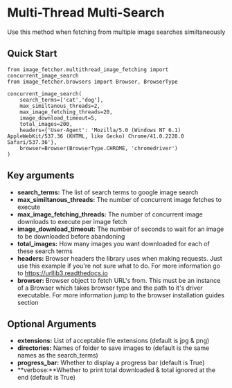 # Multi-Thread Multi-Search
Use this method when fetching from multiple image searches similtaneously

## Quick Start
```
from image_fetcher.multithread_image_fetching import concurrent_image_search
from image_fetcher.browsers import Browser, BrowserType

concurrent_image_search(
    search_terms=['cat','dog'], 
    max_similtanous_threads=2,
    max_image_fetching_threads=20,
    image_download_timeout=5,
    total_images=200, 
    headers={'User-Agent': 'Mozilla/5.0 (Windows NT 6.1) AppleWebKit/537.36 (KHTML, like Gecko) Chrome/41.0.2228.0 Safari/537.36'},
    browser=Browser(BrowserType.CHROME, 'chromedriver')
)
```

## Key arguments
* **search_terms:** The list of search terms to google image search
* **max_similtanous_threads:** The number of concurrent image fetches to execute
* **max_image_fetching_threads:** The number of concurrent image downloads to execute per image fetch
* **image_download_timeout:** The number of seconds to wait for an image to be downloaded before abandoning
* **total_images:** How many images you want downloaded for each of these search terms
* **headers:** Browser headers the library uses when making requests. Just use this example if you're not sure what to do. For more information go to https://urllib3.readthedocs.io
* **browser:** Browser object to fetch URL's from. This must be an instance of a Browser which takes browser type and the path to it's driver executable. For more information jump to the browser installation guides section

## Optional Arguments
* **extensions:** List of acceptable file extensions (default is jpg & png)
* **directories:** Names of folder to save images to (default is the same names as the search_terms)
* **progress_bar:** Whether to display a progress bar (default is True)
* **verbose:**Whether to print total downloaded & total ignored at the end (default is True)
